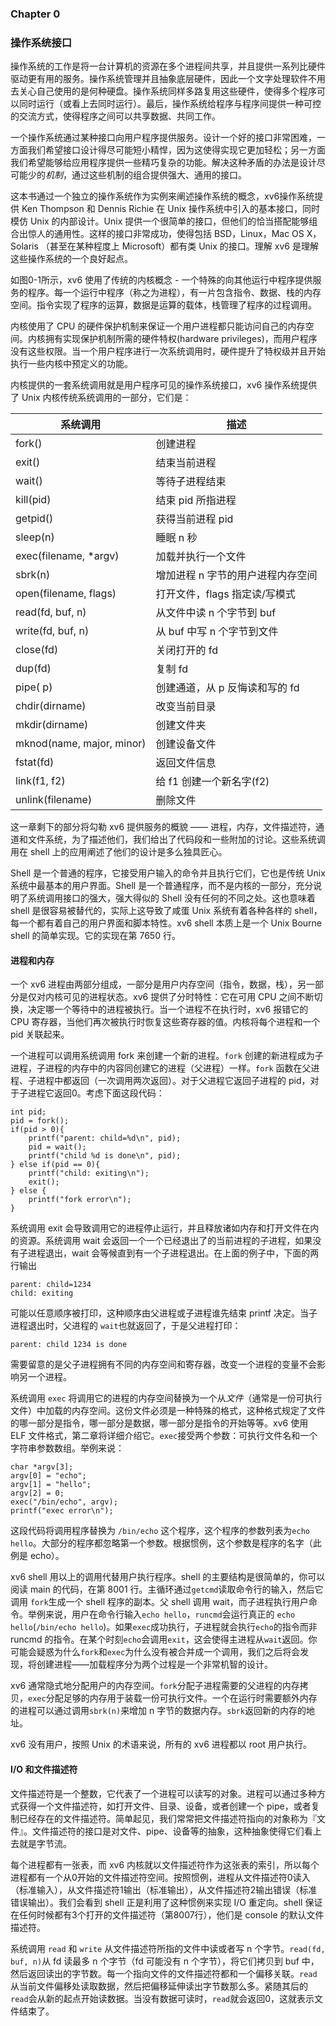 ### Chapter 0

### 操作系统接口

操作系统的工作是将一台计算机的资源在多个进程间共享，并且提供一系列比硬件驱动更有用的服务。操作系统管理并且抽象底层硬件，因此一个文字处理软件不用去关心自己使用的是何种硬盘。操作系统同样多路复用这些硬件，使得多个程序可以同时运行（或看上去同时运行）。最后，操作系统给程序与程序间提供一种可控的交流方式，使得程序之间可以共享数据、共同工作。

一个操作系统通过某种接口向用户程序提供服务。设计一个好的接口非常困难，一方面我们希望接口设计得尽可能短小精悍，因为这使得实现它更加轻松；另一方面我们希望能够给应用程序提供一些精巧复杂的功能。解决这种矛盾的办法是设计尽可能少的*机制*，通过这些机制的组合提供强大、通用的接口。

这本书通过一个独立的操作系统作为实例来阐述操作系统的概念，xv6操作系统提供 Ken Thompson 和 Dennis Richie 在 Unix 操作系统中引入的基本接口，同时模仿 Unix 的内部设计。Unix 提供一个很简单的接口，但他们的恰当搭配能够组合出惊人的通用性。这样的接口非常成功，使得包括 BSD，Linux，Mac OS X，Solaris （甚至在某种程度上 Microsoft）都有类 Unix 的接口。理解 xv6 是理解这些操作系统的一个良好起点。

如图0-1所示，xv6 使用了传统的内核概念 - 一个特殊的向其他运行中程序提供服务的程序。每一个运行中程序（称之为进程），有一片包含指令、数据、栈的内存空间。指令实现了程序的运算，数据是运算的载体，栈管理了程序的过程调用。

内核使用了 CPU 的硬件保护机制来保证一个用户进程都只能访问自己的内存空间。内核拥有实现保护机制所需的硬件特权(hardware privileges)，而用户程序没有这些权限。当一个用户程序进行一次系统调用时，硬件提升了特权级并且开始执行一些内核中预定义的功能。

内核提供的一套系统调用就是用户程序可见的操作系统接口，xv6 操作系统提供了 Unix 内核传统系统调用的一部分，它们是：

|系统调用 | 描述|
|--------|-----|
|fork() | 创建进程|
|exit() | 结束当前进程|
|wait() | 等待子进程结束|
|kill(pid) | 结束 pid 所指进程|
|getpid()| 获得当前进程 pid|
|sleep(n)| 睡眠 n 秒|
|exec(filename, *argv)| 加载并执行一个文件|
|sbrk(n)| 增加进程 n 字节的用户进程内存空间|
|open(filename, flags)| 打开文件，flags 指定读/写模式|
|read(fd, buf, n)| 从文件中读 n 个字节到 buf|
|write(fd, buf, n)| 从 buf 中写 n 个字节到文件|
|close(fd)| 关闭打开的 fd|
|dup(fd)| 复制 fd|
|pipe( p)| 创建通道，从 p 反悔读和写的 fd|
|chdir(dirname)| 改变当前目录|
|mkdir(dirname)| 创建文件夹|
|mknod(name, major, minor)| 创建设备文件|
|fstat(fd)| 返回文件信息|
|link(f1, f2)| 给 f1 创建一个新名字(f2)|
|unlink(filename)| 删除文件|

这一章剩下的部分将勾勒 xv6 提供服务的概貌 —— 进程，内存，文件描述符，通道和文件系统，为了描述他们，我们给出了代码段和一些附加的讨论。这些系统调用在 shell 上的应用阐述了他们的设计是多么独具匠心。

Shell 是一个普通的程序，它接受用户输入的命令并且执行它们，它也是传统 Unix 系统中最基本的用户界面。Shell 是一个普通程序，而不是内核的一部分，充分说明了系统调用接口的强大，强大得似的 Shell 没有任何的不同之处。这也意味着 shell 是很容易被替代的，实际上这导致了咸蛋 Unix 系统有着各种各样的 shell，每一个都有着自己的用户界面和脚本特性。xv6 shell 本质上是一个 Unix Bourne shell 的简单实现。它的实现在第 7650 行。

#### 进程和内存

一个 xv6 进程由两部分组成，一部分是用户内存空间（指令，数据，栈），另一部分是仅对内核可见的进程状态。xv6 提供了分时特性：它在可用 CPU 之间不断切换，决定哪一个等待中的进程被执行。当一个进程不在执行时，xv6 报错它的 CPU 寄存器，当他们再次被执行时恢复这些寄存器的值。内核将每个进程和一个 pid 关联起来。

一个进程可以调用系统调用 fork 来创建一个新的进程。`fork` 创建的新进程成为子进程，子进程的内存中的内容同创建它的进程（父进程）一样。`fork` 函数在父进程、子进程中都返回（一次调用两次返回）。对于父进程它返回子进程的 pid，对于子进程它返回0。考虑下面这段代码：

```
int pid;
pid = fork();
if(pid > 0){
    printf("parent: child=%d\n", pid);
    pid = wait();
    printf("child %d is done\n", pid); 
} else if(pid == 0){
    printf("child: exiting\n");
    exit();
} else {
    printf("fork error\n");
}
```
系统调用 exit 会导致调用它的进程停止运行，并且释放诸如内存和打开文件在内的资源。系统调用 wait 会返回一个一个已经退出了的当前进程的子进程，如果没有子进程退出，wait 会等候直到有一个子进程退出。在上面的例子中，下面的两行输出
```
parent: child=1234
child: exiting
```
可能以任意顺序被打印，这种顺序由父进程或子进程谁先结束 printf 决定。当子进程退出时，父进程的 `wait`也就返回了，于是父进程打印：
```
parent: child 1234 is done
```
需要留意的是父子进程拥有不同的内存空间和寄存器，改变一个进程的变量不会影响另一个进程。

系统调用 `exec` 将调用它的进程的内存空间替换为一个从*文件*（通常是一份可执行文件）中加载的内存空间。这份文件必须是一种特殊的格式，这种格式规定了文件的哪一部分是指令，哪一部分是数据，哪一部分是指令的开始等等。xv6 使用 ELF 文件格式，第二章将详细介绍它。`exec`接受两个参数：可执行文件名和一个字符串参数数组。举例来说：
```
char *argv[3];
argv[0] = "echo";
argv[1] = "hello";
argv[2] = 0;
exec("/bin/echo", argv);
printf("exec error\n");
```
这段代码将调用程序替换为 `/bin/echo` 这个程序，这个程序的参数列表为`echo hello`。大部分的程序都忽略第一个参数。根据惯例，这个参数是程序的名字（此例是 echo）。

xv6 shell 用以上的调用代替用户执行程序。shell 的主要结构是很简单的，你可以阅读 main 的代码，在第 8001 行。主循环通过`getcmd`读取命令行的输入，然后它调用 `fork`生成一个 shell 程序的副本。父 shell 调用 wait，而子进程执行用户命令。举例来说，用户在命令行输入`echo hello`，`runcmd`会运行真正的 `echo hello`(`/bin/echo hello`)。如果`exec`成功执行，子进程就会执行`echo`的指令而非 runcmd 的指令。在某个时刻`echo`会调用`exit`，这会使得主进程从`wait`返回。你可能会疑惑为什么`fork`和`exec`为什么没有被合并成一个调用，我们之后将会发现，将创建进程——加载程序分为两个过程是一个非常机智的设计。

xv6 通常隐式地分配用户的内存空间。`fork`分配子进程需要的父进程的内存拷贝，`exec`分配足够的内存用于装载一份可执行文件。一个在运行时需要额外内存的进程可以通过调用`sbrk(n)`来增加 n 字节的数据内存。`sbrk`返回新的内存的地址。

xv6 没有用户，按照 Unix 的术语来说，所有的 xv6 进程都以 root 用户执行。

#### I/O 和文件描述符
文件描述符是一个整数，它代表了一个进程可以读写的对象。进程可以通过多种方式获得一个文件描述符，如打开文件、目录、设备，或者创建一个 pipe，或者复制已经存在的文件描述符。简单起见，我们常常把文件描述符指向的对象称为『文件』。文件描述符的接口是对文件、pipe、设备等的抽象，这种抽象使得它们看上去就是字节流。

每个进程都有一张表，而 xv6 内核就以文件描述符作为这张表的索引，所以每个进程都有一个从0开始的文件描述符空间。按照惯例，进程从文件描述符0读入（标准输入），从文件描述符1输出（标准输出），从文件描述符2输出错误（标准错误输出）。我们会看到 shell 正是利用了这种惯例来实现 I/O 重定向。shell 保证在任何时候都有3个打开的文件描述符（第8007行），他们是 console 的默认文件描述符。

系统调用 `read` 和 `write` 从文件描述符所指的文件中读或者写 n 个字节。`read(fd, buf, n)`从 fd 读最多 n 个字节（fd 可能没有 n 个字节），将它们拷贝到 buf 中，然后返回读出的字节数。每一个指向文件的文件描述符都和一个偏移关联。`read`从当前文件偏移处读取数据，然后把偏移延伸读出字节数那么多。紧随其后的`read`会从新的起点开始读数据。当没有数据可读时，`read`就会返回0，这就表示文件结束了。


